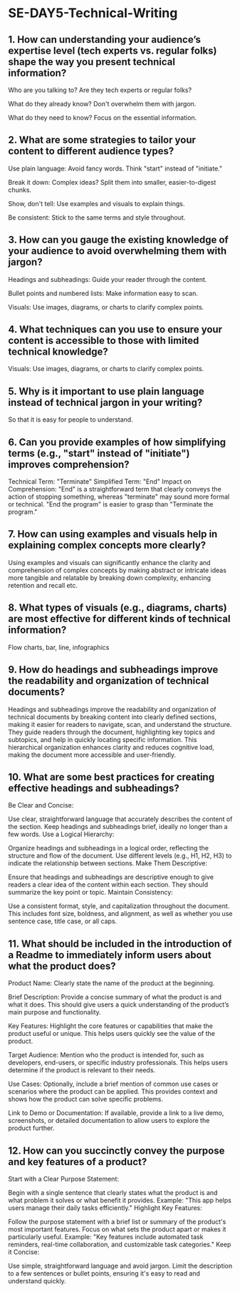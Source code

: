 # SE-DAY5-Technical-Writing
## 1. How can understanding your audience’s expertise level (tech experts vs. regular folks) shape the way you present technical information?
Who are you talking to? Are they tech experts or regular folks?

What do they already know? Don't overwhelm them with jargon.

What do they need to know? Focus on the essential information.

## 2. What are some strategies to tailor your content to different audience types?

Use plain language: Avoid fancy words. Think "start" instead of "initiate."

Break it down: Complex ideas? Split them into smaller, easier-to-digest chunks.

Show, don't tell: Use examples and visuals to explain things.

Be consistent: Stick to the same terms and style throughout.

## 3. How can you gauge the existing knowledge of your audience to avoid overwhelming them with jargon?
Headings and subheadings: Guide your reader through the content.

Bullet points and numbered lists: Make information easy to scan.

Visuals: Use images, diagrams, or charts to clarify complex points.
## 4. What techniques can you use to ensure your content is accessible to those with limited technical knowledge?
Visuals: Use images, diagrams, or charts to clarify complex points.


## 5. Why is it important to use plain language instead of technical jargon in your writing?

So that it is easy for people to understand.
## 6. Can you provide examples of how simplifying terms (e.g., "start" instead of "initiate") improves comprehension?

Technical Term: "Terminate"
Simplified Term: "End"
Impact on Comprehension: "End" is a straightforward term that clearly conveys the action of stopping something, whereas "terminate" may sound more formal or technical. "End the program" is easier to grasp than "Terminate the program."


## 7. How can using examples and visuals help in explaining complex concepts more clearly?

Using examples and visuals can significantly enhance the clarity and comprehension of complex concepts by making abstract or intricate ideas more tangible and relatable by breaking down complexity, enhancing retention and recall etc. 


## 8. What types of visuals (e.g., diagrams, charts) are most effective for different kinds of technical information?

Flow charts, bar, line, infographics
## 9. How do headings and subheadings improve the readability and organization of technical documents?



Headings and subheadings improve the readability and organization of technical documents by breaking content into clearly defined sections, making it easier for readers to navigate, scan, and understand the structure. They guide readers through the document, highlighting key topics and subtopics, and help in quickly locating specific information. This hierarchical organization enhances clarity and reduces cognitive load, making the document more accessible and user-friendly.


## 10. What are some best practices for creating effective headings and subheadings?

Be Clear and Concise:

Use clear, straightforward language that accurately describes the content of the section. Keep headings and subheadings brief, ideally no longer than a few words.
Use a Logical Hierarchy:

Organize headings and subheadings in a logical order, reflecting the structure and flow of the document. Use different levels (e.g., H1, H2, H3) to indicate the relationship between sections.
Make Them Descriptive:

Ensure that headings and subheadings are descriptive enough to give readers a clear idea of the content within each section. They should summarize the key point or topic.
Maintain Consistency:

Use a consistent format, style, and capitalization throughout the document. This includes font size, boldness, and alignment, as well as whether you use sentence case, title case, or all caps.

## 11. What should be included in the introduction of a Readme to immediately inform users about what the product does?
Product Name: Clearly state the name of the product at the beginning.

Brief Description: Provide a concise summary of what the product is and what it does. This should give users a quick understanding of the product’s main purpose and functionality.

Key Features: Highlight the core features or capabilities that make the product useful or unique. This helps users quickly see the value of the product.

Target Audience: Mention who the product is intended for, such as developers, end-users, or specific industry professionals. This helps users determine if the product is relevant to their needs.

Use Cases: Optionally, include a brief mention of common use cases or scenarios where the product can be applied. This provides context and shows how the product can solve specific problems.

Link to Demo or Documentation: If available, provide a link to a live demo, screenshots, or detailed documentation to allow users to explore the product further.

## 12. How can you succinctly convey the purpose and key features of a product?
Start with a Clear Purpose Statement:

Begin with a single sentence that clearly states what the product is and what problem it solves or what benefit it provides. Example: "This app helps users manage their daily tasks efficiently."
Highlight Key Features:

Follow the purpose statement with a brief list or summary of the product's most important features. Focus on what sets the product apart or makes it particularly useful.
Example: "Key features include automated task reminders, real-time collaboration, and customizable task categories."
Keep it Concise:

Use simple, straightforward language and avoid jargon. Limit the description to a few sentences or bullet points, ensuring it's easy to read and understand quickly.

